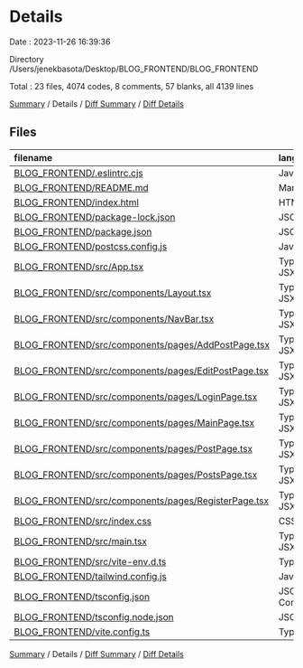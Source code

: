 # Details

Date : 2023-11-26 16:39:36

Directory /Users/jenekbasota/Desktop/BLOG_FRONTEND/BLOG_FRONTEND

Total : 23 files,  4074 codes, 8 comments, 57 blanks, all 4139 lines

[Summary](results.md) / Details / [Diff Summary](diff.md) / [Diff Details](diff-details.md)

## Files
| filename | language | code | comment | blank | total |
| :--- | :--- | ---: | ---: | ---: | ---: |
| [BLOG_FRONTEND/.eslintrc.cjs](/BLOG_FRONTEND/.eslintrc.cjs) | JavaScript | 18 | 0 | 1 | 19 |
| [BLOG_FRONTEND/README.md](/BLOG_FRONTEND/README.md) | Markdown | 22 | 0 | 9 | 31 |
| [BLOG_FRONTEND/index.html](/BLOG_FRONTEND/index.html) | HTML | 18 | 0 | 1 | 19 |
| [BLOG_FRONTEND/package-lock.json](/BLOG_FRONTEND/package-lock.json) | JSON | 3,835 | 0 | 1 | 3,836 |
| [BLOG_FRONTEND/package.json](/BLOG_FRONTEND/package.json) | JSON | 35 | 0 | 1 | 36 |
| [BLOG_FRONTEND/postcss.config.js](/BLOG_FRONTEND/postcss.config.js) | JavaScript | 6 | 0 | 1 | 7 |
| [BLOG_FRONTEND/src/App.tsx](/BLOG_FRONTEND/src/App.tsx) | TypeScript JSX | 23 | 2 | 3 | 28 |
| [BLOG_FRONTEND/src/components/Layout.tsx](/BLOG_FRONTEND/src/components/Layout.tsx) | TypeScript JSX | 13 | 1 | 4 | 18 |
| [BLOG_FRONTEND/src/components/NavBar.tsx](/BLOG_FRONTEND/src/components/NavBar.tsx) | TypeScript JSX | 5 | 0 | 3 | 8 |
| [BLOG_FRONTEND/src/components/pages/AddPostPage.tsx](/BLOG_FRONTEND/src/components/pages/AddPostPage.tsx) | TypeScript JSX | 5 | 0 | 3 | 8 |
| [BLOG_FRONTEND/src/components/pages/EditPostPage.tsx](/BLOG_FRONTEND/src/components/pages/EditPostPage.tsx) | TypeScript JSX | 5 | 0 | 3 | 8 |
| [BLOG_FRONTEND/src/components/pages/LoginPage.tsx](/BLOG_FRONTEND/src/components/pages/LoginPage.tsx) | TypeScript JSX | 5 | 0 | 3 | 8 |
| [BLOG_FRONTEND/src/components/pages/MainPage.tsx](/BLOG_FRONTEND/src/components/pages/MainPage.tsx) | TypeScript JSX | 9 | 0 | 3 | 12 |
| [BLOG_FRONTEND/src/components/pages/PostPage.tsx](/BLOG_FRONTEND/src/components/pages/PostPage.tsx) | TypeScript JSX | 5 | 0 | 3 | 8 |
| [BLOG_FRONTEND/src/components/pages/PostsPage.tsx](/BLOG_FRONTEND/src/components/pages/PostsPage.tsx) | TypeScript JSX | 5 | 0 | 3 | 8 |
| [BLOG_FRONTEND/src/components/pages/RegisterPage.tsx](/BLOG_FRONTEND/src/components/pages/RegisterPage.tsx) | TypeScript JSX | 5 | 0 | 3 | 8 |
| [BLOG_FRONTEND/src/index.css](/BLOG_FRONTEND/src/index.css) | CSS | 8 | 0 | 2 | 10 |
| [BLOG_FRONTEND/src/main.tsx](/BLOG_FRONTEND/src/main.tsx) | TypeScript JSX | 9 | 0 | 2 | 11 |
| [BLOG_FRONTEND/src/vite-env.d.ts](/BLOG_FRONTEND/src/vite-env.d.ts) | TypeScript | 0 | 1 | 1 | 2 |
| [BLOG_FRONTEND/tailwind.config.js](/BLOG_FRONTEND/tailwind.config.js) | JavaScript | 7 | 1 | 1 | 9 |
| [BLOG_FRONTEND/tsconfig.json](/BLOG_FRONTEND/tsconfig.json) | JSON with Comments | 21 | 2 | 3 | 26 |
| [BLOG_FRONTEND/tsconfig.node.json](/BLOG_FRONTEND/tsconfig.node.json) | JSON | 10 | 0 | 1 | 11 |
| [BLOG_FRONTEND/vite.config.ts](/BLOG_FRONTEND/vite.config.ts) | TypeScript | 5 | 1 | 2 | 8 |

[Summary](results.md) / Details / [Diff Summary](diff.md) / [Diff Details](diff-details.md)